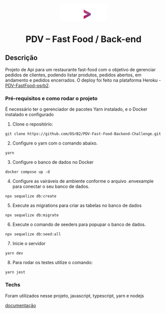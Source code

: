 <p align="center">
  <img src="https://github.com/deviobr/code-patterns/blob/main/images/devio.webp?raw=true" />
</p>

<h1 align="center">PDV – Fast Food / Back-end</h1>

## Descrição
Projeto de Api para um restaurante fast-food com o objetivo de gerenciar pedidos de clientes, podendo listar produtos, pedidos abertos, em andamento e pedidos encerrados. O deploy foi feito na plataforma Heroku - [PDV-FastFood-osrb2](https://api-pdv-osrbr-devio.herokuapp.com/).

### Pré-requisitos e como rodar o projeto
É necessário ter o gerenciador de pacotes Yarn instalado, e o Docker instalado e configurado

1. Clone o repositório:
```
git clone https://github.com/OSrB2/PDV-Fast-Food-Backend-Challenge.git
```
2. Configure o yarn com o comando abaixo.
```
yarn
```
3. Configure o banco de dados no Docker
```
docker compose up -d
```
4. Configure as vairáveis de ambiente conforme o arquivo .envexample para conectar o seu banco de dados.
```
npx sequelize db:create   
```
5. Execute as migrations para criar as tabelas no banco de dados
```
npx sequelize db:migrate
```
6. Execute o comando de seeders para popupar o banco de dados.
```
npx sequelize db:seed:all
```
7. Inicie o servidor
```
yarn dev
```
8. Para rodar os testes utilize o comando:
```
yarn jest
```
### Techs
Foram utilizados nesse projeto, javascript, typescript, yarn e nodejs

[documentação](https://documenter.getpostman.com/view/20651436/VUqvoZZq)

